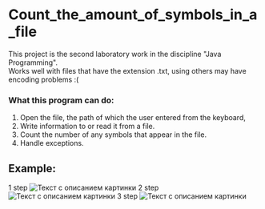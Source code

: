 # Count_the_amount_of_symbols_in_a_file
This project is the second laboratory work in the discipline "Java Programming".<br>
Works well with files that have the extension .txt, using others may have encoding problems :(
### What this program can do:
1. Open the file, the path of which the user entered from the keyboard, 
2. Write information to or read it from a file.
3. Count the number of any symbols that appear in the file.
4. Handle exceptions.
## Example:
1 step 
![Текст с описанием картинки](https://drive.google.com/uc?export=download&confirm=no_antivirus&id=1S5i75d950eTc6PKY-4hGgocdbblubrXZ)
2 step 
![Текст с описанием картинки](https://drive.google.com/uc?export=download&confirm=no_antivirus&id=1dOu-6bPFobjeHxzJT3G7NlfCNt83V1wM)
3 step
![Текст с описанием картинки](https://drive.google.com/uc?export=download&confirm=no_antivirus&id=1OuzkkXWVIuNRqGItXMwV8_X2YJ6pIjq1)
